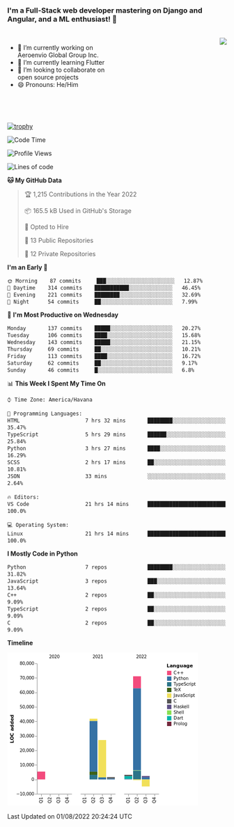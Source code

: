 ### I'm a Full-Stack web developer mastering on Django and Angular, and a ML enthusiast!  👋

<br/>

<img align="right" height="250"  src="https://media1.giphy.com/media/qgQUggAC3Pfv687qPC/giphy.gif?cid=ecf05e470ttfxgsj072btembitu1zn4ti3t3cdyg4jo5b3by&rid=giphy.gif&ct=g" />

 <div style="width:50%">
    <ul>
      <li>🔭 I’m currently working on Aeroenvio Global Group Inc.</li>
      <li>🌱 I’m currently learning Flutter</li>
      <li>👯 I’m looking to collaborate on open source projects</li>
      <li>😄 Pronouns: He/Him</li>
<!--       <li>⚡ Fun fact: I started my first professional project for a company as web dev without knowing any JS </li> -->
    </ul>
  </div>
  
<br/><br/><br/>

[![trophy](https://github-profile-trophy.vercel.app/?username=dfg-98&row=3&column=3&theme=monokai)](https://github.com/ryo-ma/github-profile-trophy)


<!--START_SECTION:waka-->
![Code Time](http://img.shields.io/badge/Code%20Time-362%20hrs%2059%20mins-blue)

![Profile Views](http://img.shields.io/badge/Profile%20Views-0-blue)

![Lines of code](https://img.shields.io/badge/From%20Hello%20World%20I%27ve%20Written-147%20Thousand%20lines%20of%20code-blue)

**🐱 My GitHub Data** 

> 🏆 1,215 Contributions in the Year 2022
 > 
> 📦 165.5 kB Used in GitHub's Storage 
 > 
> 💼 Opted to Hire
 > 
> 📜 13 Public Repositories 
 > 
> 🔑 12 Private Repositories  
 > 
**I'm an Early 🐤** 

```text
🌞 Morning    87 commits     ███░░░░░░░░░░░░░░░░░░░░░░   12.87% 
🌆 Daytime    314 commits    ███████████░░░░░░░░░░░░░░   46.45% 
🌃 Evening    221 commits    ████████░░░░░░░░░░░░░░░░░   32.69% 
🌙 Night      54 commits     ██░░░░░░░░░░░░░░░░░░░░░░░   7.99%

```
📅 **I'm Most Productive on Wednesday** 

```text
Monday       137 commits    █████░░░░░░░░░░░░░░░░░░░░   20.27% 
Tuesday      106 commits    ████░░░░░░░░░░░░░░░░░░░░░   15.68% 
Wednesday    143 commits    █████░░░░░░░░░░░░░░░░░░░░   21.15% 
Thursday     69 commits     ██░░░░░░░░░░░░░░░░░░░░░░░   10.21% 
Friday       113 commits    ████░░░░░░░░░░░░░░░░░░░░░   16.72% 
Saturday     62 commits     ██░░░░░░░░░░░░░░░░░░░░░░░   9.17% 
Sunday       46 commits     █░░░░░░░░░░░░░░░░░░░░░░░░   6.8%

```


📊 **This Week I Spent My Time On** 

```text
⌚︎ Time Zone: America/Havana

💬 Programming Languages: 
HTML                     7 hrs 32 mins       ████████░░░░░░░░░░░░░░░░░   35.47% 
TypeScript               5 hrs 29 mins       ██████░░░░░░░░░░░░░░░░░░░   25.84% 
Python                   3 hrs 27 mins       ████░░░░░░░░░░░░░░░░░░░░░   16.29% 
SCSS                     2 hrs 17 mins       ██░░░░░░░░░░░░░░░░░░░░░░░   10.81% 
JSON                     33 mins             ░░░░░░░░░░░░░░░░░░░░░░░░░   2.64%

🔥 Editors: 
VS Code                  21 hrs 14 mins      █████████████████████████   100.0%

💻 Operating System: 
Linux                    21 hrs 14 mins      █████████████████████████   100.0%

```

**I Mostly Code in Python** 

```text
Python                   7 repos             ████████░░░░░░░░░░░░░░░░░   31.82% 
JavaScript               3 repos             ███░░░░░░░░░░░░░░░░░░░░░░   13.64% 
C++                      2 repos             ██░░░░░░░░░░░░░░░░░░░░░░░   9.09% 
TypeScript               2 repos             ██░░░░░░░░░░░░░░░░░░░░░░░   9.09% 
C                        2 repos             ██░░░░░░░░░░░░░░░░░░░░░░░   9.09%

```


**Timeline**

![Chart not found](https://raw.githubusercontent.com/dfg-98/dfg-98/main/charts/bar_graph.png) 


 Last Updated on 01/08/2022 20:24:24 UTC
<!--END_SECTION:waka-->
